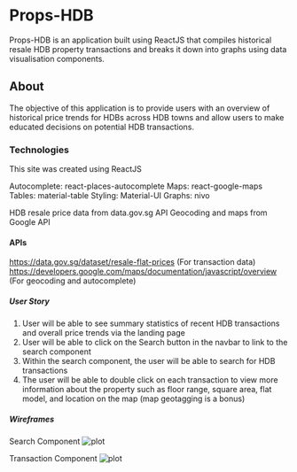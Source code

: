 # Props-HDB
Props-HDB is an application built using ReactJS that compiles historical resale HDB property transactions and breaks it down into graphs using data visualisation components.

## About
The objective of this application is to provide users with an overview of historical price trends for HDBs across HDB towns and allow users to make educated decisions on potential HDB transactions. 

### Technologies
This site was created using ReactJS

Autocomplete: react-places-autocomplete
Maps: react-google-maps
Tables: material-table
Styling: Material-UI
Graphs: nivo

HDB resale price data from data.gov.sg API
Geocoding and maps from Google API

#### APIs
https://data.gov.sg/dataset/resale-flat-prices (For transaction data)
https://developers.google.com/maps/documentation/javascript/overview (For geocoding and autocomplete)

##### User Story
1) User will be able to see summary statistics of recent HDB transactions and overall price trends via the landing page
2) User will be able to click on the Search button in the navbar to link to the search component
3) Within the search component, the user will be able to search for HDB transactions
4) The user will be able to double click on each transaction to view more information about the property such as floor range, square area, flat model, and location on the map (map geotagging is a bonus)

##### Wireframes
Search Component
![plot](./Images/SearchComponent.jpg)

Transaction Component
![plot](./Images/TransactionComponent.jpg)
